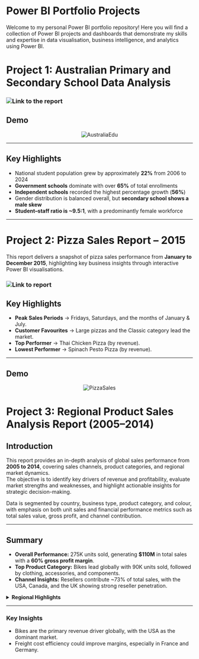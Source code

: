 # Power BI Portfolio Projects
Welcome to my personal Power BI portfolio repository! Here you will find a collection of Power BI projects and dashboards that demonstrate my skills and expertise in data visualisation, business intelligence, and analytics using Power BI.


# Project 1:  Australian Primary and Secondary School Data Analysis

### ![Link to the report](https://github.com/hasiburahman2016/PowerBI_Australia-Primary-Secondary-Education-data)

## Demo
<p align="center">
  <img src="https://github.com/hasiburahman2016/PBI-Projects/blob/main/Australia%20Education/AustraliaEdu.gif" alt="AustraliaEdu" />
</p>


---
## Key Highlights

- National student population grew by approximately **22%** from 2006 to 2024  
- **Government schools** dominate with over **65%** of total enrollments  
- **Independent schools** recorded the highest percentage growth (**56%**)  
- Gender distribution is balanced overall, but **secondary school shows a male skew**  
- **Student–staff ratio is ~9.5:1**, with a predominantly female workforce  

---

# Project 2: Pizza Sales Report – 2015

This report delivers a snapshot of pizza sales performance from **January to December 2015**, highlighting key business insights through interactive Power BI visualisations.

### ![Link to report](https://github.com/hasiburahman2016/PBI-Pizza-Sales-Report)
## Key Highlights

- **Peak Sales Periods** → Fridays, Saturdays, and the months of January & July.
- **Customer Favourites** → Large pizzas and the Classic category lead the market.
- **Top Performer** → Thai Chicken Pizza (by revenue).
- **Lowest Performer** → Spinach Pesto Pizza (by revenue).

---
## Demo
<p align="center">
  <img src="https://github.com/hasiburahman2016/PBI-Projects/blob/main/Pizza%20Sales/PizzaSales.gif" alt="PizzaSales" />
</p>


# Project 3: Regional Product Sales Analysis Report (2005–2014)


## Introduction
This report provides an in-depth analysis of global sales performance from **2005 to 2014**, covering sales channels, product categories, and regional market dynamics.  
The objective is to identify key drivers of revenue and profitability, evaluate market strengths and weaknesses, and highlight actionable insights for strategic decision-making.

Data is segmented by country, business type, product category, and colour, with emphasis on both unit sales and financial performance metrics such as total sales value, gross profit, and channel contribution.

---

## Summary

- **Overall Performance:** 275K units sold, generating **$110M** in total sales with a **60% gross profit margin**.
- **Top Product Category:** Bikes lead globally with 90K units sold, followed by clothing, accessories, and components.
- **Channel Insights:** Resellers contribute ~73% of total sales, with the USA, Canada, and the UK showing strong reseller penetration.

<details>
<summary><strong>Regional Highlights</strong></summary>

### United States
- Dominates with over half of global sales and $66M in profit.
- Top product category: Bikes ($94.6M in sales).
- Strong reseller sales ($80.45M, 73% of total).

### Canada
- Strong reseller network (88% of total sales) with high margins (63.77%).
- Top product category: Bikes ($13.4M).

### Australia
- Internet sales dominate (~82%).
- Weak reseller presence ($1.59M in sales).
- Top product category: Bikes ($10.2M).

### France
- Smaller market but strong reseller margins (71.8%).
- Top product category: Bikes ($6.1M).

### Germany
- Balanced between internet and reseller sales.
- Freight-to-sales ratio is high compared to Australia.

### United Kingdom
- Balanced channel mix with solid margins.
- Top product category: Bikes ($6.6M).
</details>

---

### Key Insights
- Bikes are the primary revenue driver globally, with the USA as the dominant market.
- Freight cost efficiency could improve margins, especially in France and Germany.
